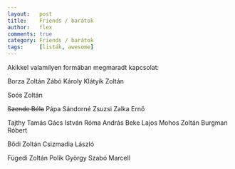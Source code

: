 ```yaml
---
layout:   post
title:    Friends / barátok
author:   flex
comments: true
category: Friends / barátok
tags:     [listák, awesome]
---
```


Akikkel valamilyen formában megmaradt kapcsolat:

Borza Zoltán
Zábó Károly
Klátyik Zoltán

Soós Zoltán

~~Szende Béla~~
Pápa Sándorné Zsuzsi
Zalka Ernő

Tajthy Tamás
Gács István
Róma András
Beke Lajos
Mohos Zoltán
Burgman Róbert

Bődi Zoltán
Csizmadia László

Fügedi Zoltán
Polik György
Szabó Marcell